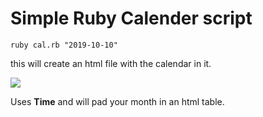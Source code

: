 # Simple Ruby Calender script

```
ruby cal.rb "2019-10-10"
```

this will create an html file with the calendar in it.

![](https://user-images.githubusercontent.com/4499581/65674966-4ebec080-e045-11e9-9715-7fd15a1bd143.jpg)

Uses **Time** and will pad your month in an html table.
